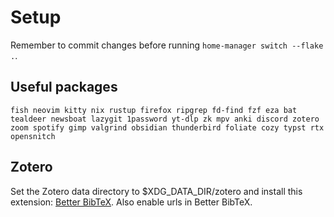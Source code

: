 # Setup

Remember to commit changes before running `home-manager switch --flake .`.

## Useful packages

`fish neovim kitty nix rustup firefox ripgrep fd-find fzf eza bat tealdeer
newsboat lazygit 1password yt-dlp zk mpv anki discord zotero zoom spotify gimp
valgrind obsidian thunderbird foliate cozy typst rtx opensnitch`

## Zotero

Set the Zotero data directory to $XDG_DATA_DIR/zotero and install this
extension: [Better BibTeX](https://github.com/retorquere/zotero-better-bibtex).
Also enable urls in Better BibTeX.

